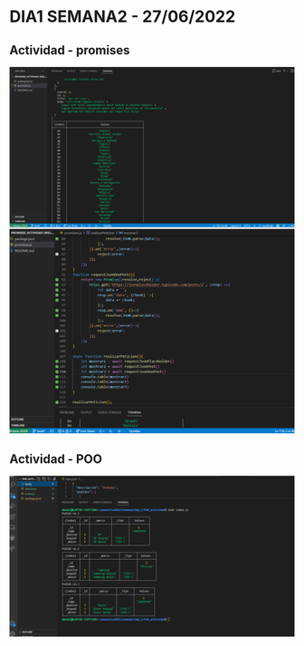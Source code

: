 # DIA1 SEMANA2 - 27/06/2022
## Actividad - promises
 ![img](promises1.PNG)
 ![img](promises2.PNG)
## Actividad - POO
![img](POO1.PNG)

